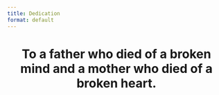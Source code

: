 ```yaml
---
title: Dedication
format: default
---
```


<center>
<h1><b>To a father who died of a broken mind and a mother who died of a broken heart.</b></h1>
</center>
